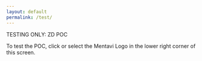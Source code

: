 ```yaml
---
layout: default
permalink: /test/
---
```


TESTING ONLY: ZD POC

To test the POC, click or select the Mentavi Logo in the lower right corner of this screen.


<style>
/* Only prevent horizontal scroll on body/html - don't break layout */
html, body { 
  overflow-x: hidden;
}

/* Target only chat widget elements - be very specific */
iframe[src*="airia.ai"],
[class*="airia-"],
[id*="airia-"] {
  box-sizing: border-box !important;
}

/* Mobile fixes - target chat elements only */
@media (max-width: 768px) {
  /* Specific chat widget constraints */
  iframe[src*="airia.ai"],
  [class*="airia-"],
  [id*="airia-"] {
    max-width: calc(100vw - 20px) !important;
  }
  
  /* Handle any fixed positioned chat elements */
  div[style*="position: fixed"][style*="bottom"][style*="right"] {
    max-width: calc(100vw - 20px) !important;
    right: 10px !important;
  }
}

@media (max-width: 480px) {
  iframe[src*="airia.ai"],
  [class*="airia-"],
  [id*="airia-"] {
    max-width: calc(100vw - 15px) !important;
  }
  
  div[style*="position: fixed"][style*="bottom"][style*="right"] {
    max-width: calc(100vw - 15px) !important;
    right: 5px !important;
  }
}
</style>

<script>
(function chatWidgetFix() {
  function constrainChatOnly() {
    const isMobile = window.innerWidth <= 768;
    const isExtraSmall = window.innerWidth <= 480;
    
    if (!isMobile) return;
    
    // Only target specific chat-related elements
    const chatSelectors = [
      'iframe[src*="airia.ai"]',
      '[class*="airia-"]', 
      '[id*="airia-"]'
    ];
    
    chatSelectors.forEach(selector => {
      document.querySelectorAll(selector).forEach(el => {
        const margin = isExtraSmall ? '15px' : '20px';
        el.style.maxWidth = `calc(100vw - ${margin})`;
        el.style.boxSizing = 'border-box';
        
        // Handle fixed positioned elements
        const computedStyle = getComputedStyle(el);
        if (computedStyle.position === 'fixed') {
          el.style.right = isExtraSmall ? '5px' : '10px';
        }
      });
    });
    
    // Also check for fixed bottom-right positioned divs (chat containers)
    document.querySelectorAll('div').forEach(el => {
      const style = getComputedStyle(el);
      if (style.position === 'fixed' && 
          style.bottom !== 'auto' && 
          style.right !== 'auto') {
        const margin = isExtraSmall ? '15px' : '20px';
        el.style.maxWidth = `calc(100vw - ${margin})`;
        el.style.right = isExtraSmall ? '5px' : '10px';
      }
    });
  }
  
  // Run when chat loads
  const observer = new MutationObserver(() => {
    constrainChatOnly();
  });
  observer.observe(document.body, { 
    childList: true, 
    subtree: true 
  });
  
  // Run on resize
  window.addEventListener('resize', constrainChatOnly);
  
  // Run initially and on next frame
  constrainChatOnly();
  requestAnimationFrame(constrainChatOnly);
})();
</script>


<script type="module">
  import AiriaChat from "https://chat.airia.ai/api/get-chat-embed";
  AiriaChat.init({
    pipelineId: "8e803d5a-4996-4dfc-b4eb-cf79430fcaeb",
    apiKey: "ak-MjQzMzQ2Nzk1OXwxNzU2Njc4MTE5ODI4fHRpLVRXVnVkR0YyYVNCSVpXRnNkR2d0VDNCbGJpQlNaV2RwYzNSeVlYUnBiMjR0VUhKdlptVnpjMmx2Ym1Gc3wxfDEwMDM4NDI4NSAg",
    apiUrl: "https://embed-api.airia.ai",
    greeting: "Hi there. Welcome to the TESTING ONLY Mentavi Health support bot. How can I assist you today?",
    imagePath: "/images/logo-header.png",
    imageSize: "small",
    imageBgColor: "#FFFFFF"
  });
</script>

